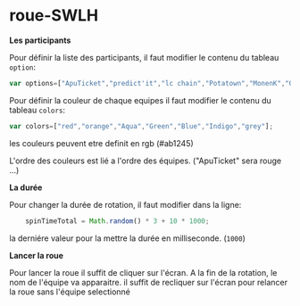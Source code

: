 # roue-SWLH
**Les participants**

Pour définir la liste des participants, il faut modifier le contenu du tableau `option`:
```javascript
var options=["ApuTicket","predict'it","lc chain","Potatown","MonenK","OhMyBook-family","Havr"];
```
Pour définir la couleur de chaque equipes il faut modifier le contenu du tableau `colors`:
```javascript
var colors=["red","orange","Aqua","Green","Blue","Indigo","grey"];
```
les couleurs peuvent etre definit en rgb (#ab1245)

L'ordre des couleurs est lié a l'ordre des équipes. ("ApuTicket" sera rouge ...)

**La durée**

Pour changer la durée de rotation, il faut modifier dans la ligne: 
```javascript
    spinTimeTotal = Math.random() * 3 + 10 * 1000;
```
la derniére valeur pour la mettre la durée en milliseconde. (`1000`)

**Lancer la roue**

Pour lancer la roue il suffit de cliquer sur l'écran.
A la fin de la rotation, le nom de l'équipe va apparaitre.
il suffit de recliquer sur l'écran pour relancer la roue sans l'équipe selectionné